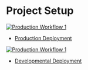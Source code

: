 # Project Setup

[![Production Workflow 1](https://github.com/sumanaashok/IS601_Project_3/actions/workflows/prod.yml/badge.svg)](https://github.com/sumanaashok/IS601_Project_3/actions/workflows/prod.yml)

* [Production Deployment](https://sumana-prod.herokuapp.com/)


[![Production Workflow 1](https://github.com/sumanaashok/IS601_Project_3/actions/workflows/prod.yml/badge.svg)](https://github.com/sumanaashok/IS601_Project_3/actions/workflows/prod.yml)

* [Developmental Deployment](https://sumana-dev.herokuapp.com/)

